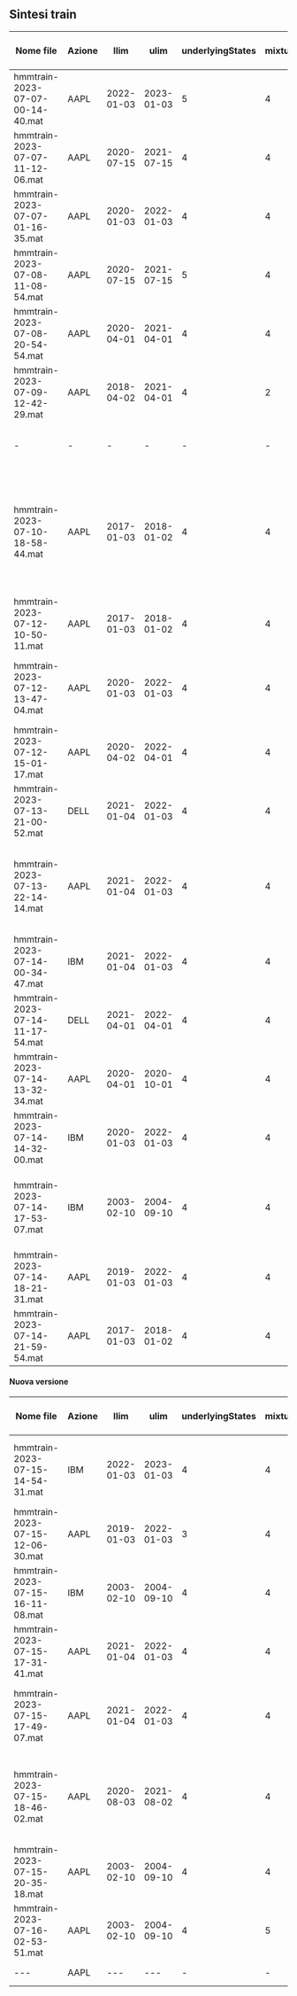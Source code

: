 ## Sintesi train
| Nome file | Azione | llim | ulim | underlyingStates | mixturesNumber | latency | Dynamic Edges |inizio predizione | prediction length | % predizioni | % predizioni corrette | MAPE | note |
|---|---|---|---|---|---|---|---|---|---|---|---|---|---|
| hmmtrain-2023-07-07-00-14-40.mat | AAPL | 2022-01-03 | 2023-01-03   | 5 | 4 | 10 | 0 |2023-01-03| 101| 88%| 56% |1.52%| mi ricordavo fosse 100% prediction ma evidentemente mi sbagliavo...|
| hmmtrain-2023-07-07-11-12-06.mat | AAPL | 2020-07-15 | 2021-07-15   | 4 | 4 | 10 | 0 ||||| 1.39%| Length 491, 72.10% valide|
| hmmtrain-2023-07-07-01-16-35.mat | AAPL | 2020-01-03 | 2022-01-03 | 4 | 4 | 10 | 0 | 2022-01-03 |101|64%|49%|1.89%|Fa schifo|
|hmmtrain-2023-07-08-11-08-54.mat| AAPL | 2020-07-15 | 2021-07-15 | 5| 4| 10| 0 | 2022-01-03|101|53.48%|58.49%|1.89%|non converge|
|hmmtrain-2023-07-08-20-54-54.mat| AAPL | 2020-04-01|2021-04-01|4|4|10| 0 |2022-01-03|360|65.14%|53.51%|1.86%| da qui in poi le formule sono corrette|
|hmmtrain-2023-07-09-12-42-29.mat| AAPL |2018-04-02|2021-04-01|4|2|10| 0 |2022-01-03|350|80%|57.86%|1.69|finestra che va di 10 in 10 con orizzonte di 3 anni
|-|-|-|-|-|-|-|-|2023-01-03|101|88.12%|60.67%|1.12%|stesso modello predizioni diverse
|hmmtrain-2023-07-10-18-58-44.mat| AAPL |2017-01-03|2018-01-02|4|4|10| 0 |2023-01-03|101|59.41%|39.00%|0.89%|risultato molto buono, è stato addestrato nel bull market degli anni prima del covid e testato dal 2023 in poi. Non è andato a convergenza!
|hmmtrain-2023-07-12-10-50-11.mat| AAPL |2017-01-03|2018-01-02|4|4|10| 0 |2023-01-03|101|59.41%|5.00%|0.95%|Per qualche motivo è andato malissimo
|hmmtrain-2023-07-12-13-47-04.mat| AAPL |2020-01-03|2022-01-03|4|4|5| 0 |2023-01-03|101|92.08%|58.06%|1.22%|Ottimi risultati ma rendimento simulazione un pò scadente
|hmmtrain-2023-07-12-15-01-17.mat| AAPL |2020-04-02|2022-04-01|4|4|10| 0 |2023-01-03|101|50.50%|62.75%|1.20%|50% delle previsioni non mi piace|
|hmmtrain-2023-07-13-21-00-52.mat|DELL|2021-01-04|2022-01-03|4|4|10|1|2022-04-08|300|51.00%|53.59%|1.45%|:\( |
|hmmtrain-2023-07-13-22-14-14.mat|AAPL|2021-01-04|2022-01-03|4|4|10|0|2022-04-08|300|54.33%|25.77%|1.23%| % corrette pessima ma mape basso, l'investimento fa rendimento 0 a causa dei tantissimi errori
|hmmtrain-2023-07-14-00-34-47.mat|IBM|2021-01-04|2022-01-03|4|4|10|1|2022-04-08|300|91.00%|49.08%|1.08%|peccato
|hmmtrain-2023-07-14-11-17-54.mat|DELL|2021-04-01|2022-04-01|4|4|10|1|2023-01-03|101|59.41%|53.33%|1.49%| simulazione investimento non buona BASTA CON DELL PER ME
|hmmtrain-2023-07-14-13-32-34.mat|AAPL|2020-04-01|2020-10-01|4|4|10|0|2023-01-03|120|50.83%|68.85%|1.26%|
|hmmtrain-2023-07-14-14-32-00.mat|IBM|2020-01-03|2022-01-03|4|4|10|1|2023-01-03|130|100.00%|51.54%|0.86%|compra sempre :(
|hmmtrain-2023-07-14-17-53-07.mat|IBM|2003-02-10|2004-09-10|4|4|10|1|2004-10-13|100|100.00%|62.00%|0.68%|TRAIN PAPER IBM - ma compra sempre sto deficiente - dynamic edges scemo
|hmmtrain-2023-07-14-18-21-31.mat|AAPL|2019-01-03|2022-01-03|4|4|10|1|2023-01-03|101|86.14%|41.38%|0.93%| 
|hmmtrain-2023-07-14-21-59-54.mat|AAPL|2017-01-03|2018-01-02|4|4|10|1|2023-01-03|101|89.11%|70.00%|0.90%|


#### Nuova versione
| Nome file | Azione | llim | ulim | underlyingStates | mixturesNumber | latency |shift window by one| Dynamic Edges |inizio predizione | prediction length | % predizioni | % predizioni corrette | MAPE | note |
|---|---|---|---|---|---|---|---|---|---|---|---|---|---|---|
|hmmtrain-2023-07-15-14-54-31.mat|IBM |2022-01-03|2023-01-03|4|4|10|-|1|2023-01-03|131|61.83%|40.74%|1.18%| non mi piace ma compra e vende coerentemente con le previsioni 
|hmmtrain-2023-07-15-12-06-30.mat|AAPL|2019-01-03|2022-01-03|3|4|10|-|0|2023-01-03|124|79.03%|45.92%|1.08%|basse predizioni corrette ma buon MAPE
|hmmtrain-2023-07-15-16-11-08.mat|IBM |2003-02-10|2004-09-10|4|4|10|-|1|2004-10-13|70 |94.29%|54.55%|0.77%| TRAIN PAPER IBM (4 mixtures)
|hmmtrain-2023-07-15-17-31-41.mat|AAPL|2021-01-04|2022-01-03|4|4|5 |-|0|2023-01-03|124|79.03%|53.06%|1.05%|Buon MAPE, dobbiamo alzare il DPA
|hmmtrain-2023-07-15-17-49-07.mat|AAPL|2021-01-04|2022-01-03|4|4|10|1|1|2023-01-03|124|45.97%|49.12%|1.21%|stessa train di prima ma con una finestra di 10, il risultato è leggermente peggiore
|hmmtrain-2023-07-15-18-46-02.mat|AAPL|2020-08-03|2021-08-02|4|4|5 |1|1|2022-01-03|375|32.80%|53.66%|1.37%|la simulazione di investimento dal 2022 guadagna quanto aapl ma con un "rischio" molto più basso
|hmmtrain-2023-07-15-20-35-18.mat|AAPL|2003-02-10|2004-09-10|4|4|10|1|1|2004-10-13|70 |70.00%|40.82%|1.78%|TRAIN PAPER AAPL (4 mixtures)
|hmmtrain-2023-07-16-02-53-51.mat|AAPL|2003-02-10|2004-09-10|4|5|10|1|1|2004-10-13|70 |70.00%|63.27%|1.73%|train paper AAPL (5 mixtures) - siamo ricchi forse
|---|AAPL|---|---|-|-|-|-|-|2004-09-13|92|77.17%|61.97%|1.64%|test con un mese in più